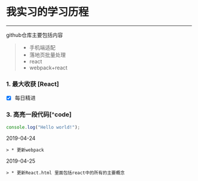 ﻿# 我实习的学习历程

------

github仓库主要包括内容

> * 手机端适配
> * 落地页批量处理
> * react
> * webpack+react



### 1. 最大收获 [React]

- [x] 每日精进

### 3. 高亮一段代码[^code]

```javascript
console.log("Hello world!");
```


2019-04-24

    > * 更新webpack
    
2019-04-25

    > * 更新React.html 里面包括react中的所有的主要概念
